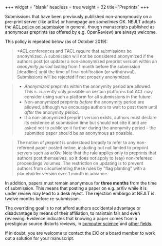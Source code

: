 +++
widget = "blank"
headless = true
weight = 32
title="Preprints"
+++


Submissions that have been previously published non-anonymously on a pre-print server (like arXiv) or homepage are *sometimes* OK. NEJLT adopts the [ACL policy on submission](https://www.aclweb.org/adminwiki/index.php?title=ACL_Policies_for_Submission,_Review_and_Citation) in general, though manuscripts published as anonymous preprints (as offered by e.g. OpenReview) are always welcome.

This policy is repeated below (as of October 2019):

> \*ACL conferences and TACL require that submissions be anonymized. A submission will not be considered anonymized if the authors post (or update) a non-anonymized preprint version within an *anonymity period* lasting from 1 month before the submission [deadline] until the time of final notification (or withdrawal). Submissions will be rejected if not properly anonymized.

> * *Anonymized* preprints within the anonymity period are allowed. This is currently only possible on certain platforms but ACL may consider using such a platform for all submissions in the future.
> * Non-anonymized preprints *before* the anonymity period are allowed, although we encourage authors to wait to post them until *after* the anonymity period.
> * If a non-anonymized preprint version exists, authors must declare its existence at submission time but should not cite it and are asked not to publicize it further during the anonymity period – the submitted paper should be as anonymous as possible.

> The notion of *preprint* is understood broadly to refer to any non-refereed paper posted online, including but not limited to preprint servers such as arXiv. Note that the rule applies only to preprints that authors post themselves, so it does not apply to (say) non-refereed proceedings volumes. The restriction on updating is to prevent authors from circumventing these rules by "flag planting" with a placeholder version over 1 month in advance.

In addition, papers must remain anonymous for **three months** from the time of submission. This means that posting a paper on e.g. arXiv while it is under review may lead to a desk reject. The rejection embargo at NEJLT is twelve months before re-submission.

The overriding goal is to not afford authors accidental advantage or disadvantage by means of their affiliation, to maintain fair and even reviewing. Evidence indicates that knowing a paper comes from a prestigious source distorts reviews, in [computer science](https://www.pnas.org/content/114/48/12708?collection=) and [other fields](https://jamanetwork.com/journals/jama/article-abstract/2556112).

If in doubt, you are welcome to contact the EiC or a board member to work out a solution for your manuscript.

